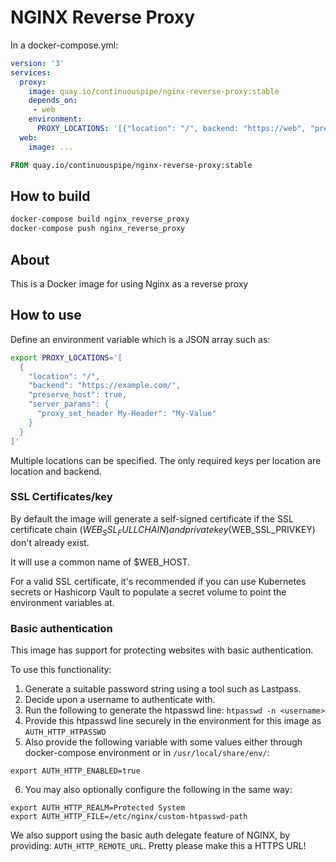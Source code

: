 # NGINX Reverse Proxy

In a docker-compose.yml:
```yml
version: '3'
services:
  proxy:
    image: quay.io/continuouspipe/nginx-reverse-proxy:stable
    depends_on:
     - web
    environment:
      PROXY_LOCATIONS: '[{"location": "/", backend: "https://web", "preserve_host": true}, {"location": "~ /foo(/|$)", backend: "https://web/bar", "preserve_host": true}]'
  web:
    image: ...
```

```Dockerfile
FROM quay.io/continuouspipe/nginx-reverse-proxy:stable
```

## How to build
```bash
docker-compose build nginx_reverse_proxy
docker-compose push nginx_reverse_proxy
```

## About

This is a Docker image for using Nginx as a reverse proxy

## How to use

Define an environment variable which is a JSON array such as:
```bash
export PROXY_LOCATIONS='[
  {
    "location": "/",
    "backend": "https://example.com/",
    "preserve_host": true,
    "server_params": {
      "proxy_set_header My-Header": "My-Value"
    }
  }
]'
```

Multiple locations can be specified. The only required keys per location are
location and backend.

### SSL Certificates/key

By default the image will generate a self-signed certificate if the SSL certificate
chain ($WEB_SSL_FULLCHAIN) and private key ($WEB_SSL_PRIVKEY) don't already exist.

It will use a common name of $WEB_HOST.

For a valid SSL certificate, it's recommended if you can use Kubernetes secrets
or Hashicorp Vault to populate a secret volume to point the environment variables at.

### Basic authentication

This image has support for protecting websites with basic authentication.

To use this functionality:

1. Generate a suitable password string using a tool such as Lastpass.
2. Decide upon a username to authenticate with.
3. Run the following to generate the htpasswd line: `htpasswd -n <username>`
4. Provide this htpasswd line securely in the environment for this image as `AUTH_HTTP_HTPASSWD`
5. Also provide the following variable with some values either through docker-compose environment or in
   `/usr/local/share/env/`:
  ```
  export AUTH_HTTP_ENABLED=true
  ```
6. You may also optionally configure the following in the same way:
  ```
  export AUTH_HTTP_REALM=Protected System
  export AUTH_HTTP_FILE=/etc/nginx/custom-htpasswd-path
  ```

We also support using the basic auth delegate feature of NGINX, by providing: `AUTH_HTTP_REMOTE_URL`.
Pretty please make this a HTTPS URL!
